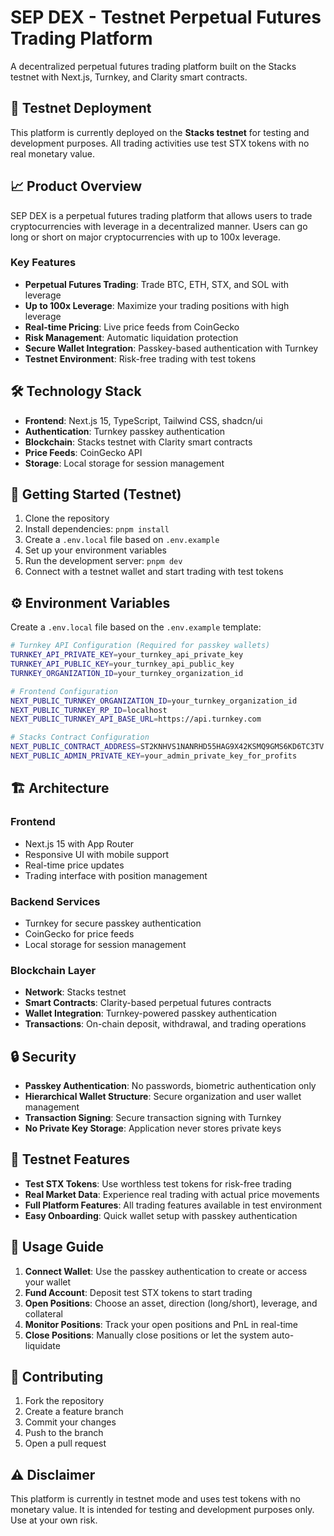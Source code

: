 # SEP DEX - Testnet Perpetual Futures Trading Platform

A decentralized perpetual futures trading platform built on the Stacks testnet with Next.js, Turnkey, and Clarity smart contracts.

## 🚀 Testnet Deployment

This platform is currently deployed on the **Stacks testnet** for testing and development purposes. All trading activities use test STX tokens with no real monetary value.

## 📈 Product Overview

SEP DEX is a perpetual futures trading platform that allows users to trade cryptocurrencies with leverage in a decentralized manner. Users can go long or short on major cryptocurrencies with up to 100x leverage.

### Key Features

- **Perpetual Futures Trading**: Trade BTC, ETH, STX, and SOL with leverage
- **Up to 100x Leverage**: Maximize your trading positions with high leverage
- **Real-time Pricing**: Live price feeds from CoinGecko
- **Risk Management**: Automatic liquidation protection
- **Secure Wallet Integration**: Passkey-based authentication with Turnkey
- **Testnet Environment**: Risk-free trading with test tokens

## 🛠️ Technology Stack

- **Frontend**: Next.js 15, TypeScript, Tailwind CSS, shadcn/ui
- **Authentication**: Turnkey passkey authentication
- **Blockchain**: Stacks testnet with Clarity smart contracts
- **Price Feeds**: CoinGecko API
- **Storage**: Local storage for session management

## 🎯 Getting Started (Testnet)

1. Clone the repository
2. Install dependencies: `pnpm install`
3. Create a `.env.local` file based on `.env.example`
4. Set up your environment variables
5. Run the development server: `pnpm dev`
6. Connect with a testnet wallet and start trading with test tokens

## ⚙️ Environment Variables

Create a `.env.local` file based on the `.env.example` template:

```bash
# Turnkey API Configuration (Required for passkey wallets)
TURNKEY_API_PRIVATE_KEY=your_turnkey_api_private_key
TURNKEY_API_PUBLIC_KEY=your_turnkey_api_public_key
TURNKEY_ORGANIZATION_ID=your_turnkey_organization_id

# Frontend Configuration
NEXT_PUBLIC_TURNKEY_ORGANIZATION_ID=your_turnkey_organization_id
NEXT_PUBLIC_TURNKEY_RP_ID=localhost
NEXT_PUBLIC_TURNKEY_API_BASE_URL=https://api.turnkey.com

# Stacks Contract Configuration
NEXT_PUBLIC_CONTRACT_ADDRESS=ST2KNHVS1NANRHD55HAG9X42KSMQ9GMS6KD6TC3TV
NEXT_PUBLIC_ADMIN_PRIVATE_KEY=your_admin_private_key_for_profits
```

## 🏗️ Architecture

### Frontend
- Next.js 15 with App Router
- Responsive UI with mobile support
- Real-time price updates
- Trading interface with position management

### Backend Services
- Turnkey for secure passkey authentication
- CoinGecko for price feeds
- Local storage for session management

### Blockchain Layer
- **Network**: Stacks testnet
- **Smart Contracts**: Clarity-based perpetual futures contracts
- **Wallet Integration**: Turnkey-powered passkey authentication
- **Transactions**: On-chain deposit, withdrawal, and trading operations

## 🔒 Security

- **Passkey Authentication**: No passwords, biometric authentication only
- **Hierarchical Wallet Structure**: Secure organization and user wallet management
- **Transaction Signing**: Secure transaction signing with Turnkey
- **No Private Key Storage**: Application never stores private keys

## 🧪 Testnet Features

- **Test STX Tokens**: Use worthless test tokens for risk-free trading
- **Real Market Data**: Experience real trading with actual price movements
- **Full Platform Features**: All trading features available in test environment
- **Easy Onboarding**: Quick wallet setup with passkey authentication

## 📖 Usage Guide

1. **Connect Wallet**: Use the passkey authentication to create or access your wallet
2. **Fund Account**: Deposit test STX tokens to start trading
3. **Open Positions**: Choose an asset, direction (long/short), leverage, and collateral
4. **Monitor Positions**: Track your open positions and PnL in real-time
5. **Close Positions**: Manually close positions or let the system auto-liquidate

## 🤝 Contributing

1. Fork the repository
2. Create a feature branch
3. Commit your changes
4. Push to the branch
5. Open a pull request

## ⚠️ Disclaimer

This platform is currently in testnet mode and uses test tokens with no monetary value. It is intended for testing and development purposes only. Use at your own risk.